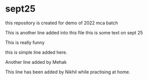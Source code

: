 # sept25
this repository is created for demo of 2022 mca batch

This is another line added into this file
this is some text on sept 25

This is really funny

this is simple line added here.

Another line added by Mehak

This line has been added by Nikhil while practising at home.
